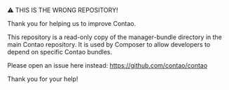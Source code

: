 ⚠ THIS IS THE WRONG REPOSITORY!

Thank you for helping us to improve Contao.

This repository is a read-only copy of the manager-bundle directory in the main Contao repository. It is used by Composer to allow developers to depend on specific Contao bundles.

Please open an issue here instead: https://github.com/contao/contao

Thank you for your help!
